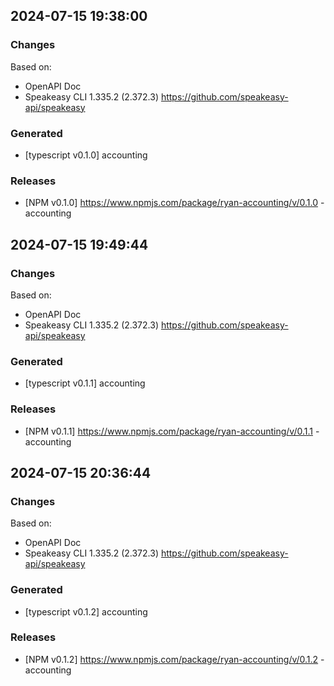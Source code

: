 

## 2024-07-15 19:38:00
### Changes
Based on:
- OpenAPI Doc  
- Speakeasy CLI 1.335.2 (2.372.3) https://github.com/speakeasy-api/speakeasy
### Generated
- [typescript v0.1.0] accounting
### Releases
- [NPM v0.1.0] https://www.npmjs.com/package/ryan-accounting/v/0.1.0 - accounting

## 2024-07-15 19:49:44
### Changes
Based on:
- OpenAPI Doc  
- Speakeasy CLI 1.335.2 (2.372.3) https://github.com/speakeasy-api/speakeasy
### Generated
- [typescript v0.1.1] accounting
### Releases
- [NPM v0.1.1] https://www.npmjs.com/package/ryan-accounting/v/0.1.1 - accounting

## 2024-07-15 20:36:44
### Changes
Based on:
- OpenAPI Doc  
- Speakeasy CLI 1.335.2 (2.372.3) https://github.com/speakeasy-api/speakeasy
### Generated
- [typescript v0.1.2] accounting
### Releases
- [NPM v0.1.2] https://www.npmjs.com/package/ryan-accounting/v/0.1.2 - accounting